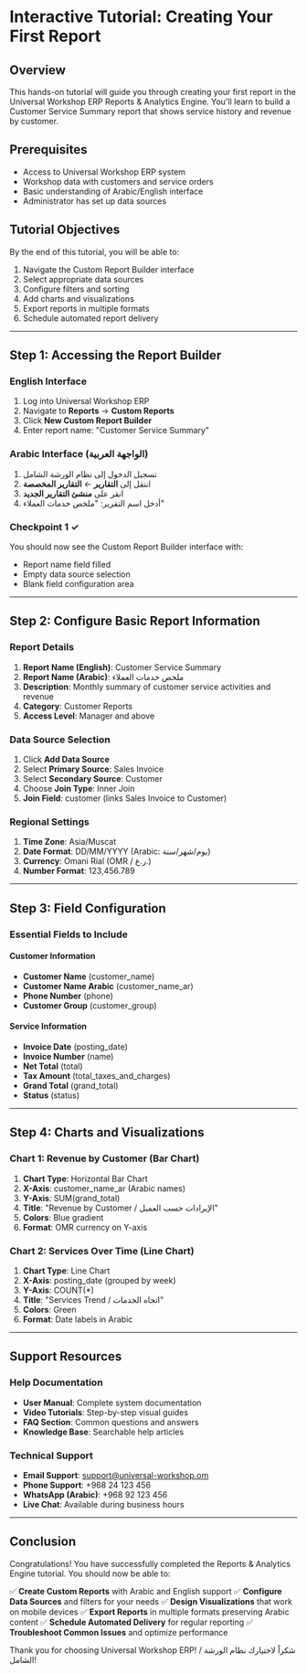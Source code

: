 # Interactive Tutorial: Creating Your First Report

## Overview
This hands-on tutorial will guide you through creating your first report in the Universal Workshop ERP Reports & Analytics Engine. You'll learn to build a Customer Service Summary report that shows service history and revenue by customer.

## Prerequisites
- Access to Universal Workshop ERP system
- Workshop data with customers and service orders
- Basic understanding of Arabic/English interface
- Administrator has set up data sources

## Tutorial Objectives
By the end of this tutorial, you will be able to:
1. Navigate the Custom Report Builder interface
2. Select appropriate data sources
3. Configure filters and sorting
4. Add charts and visualizations
5. Export reports in multiple formats
6. Schedule automated report delivery

---

## Step 1: Accessing the Report Builder

### English Interface
1. Log into Universal Workshop ERP
2. Navigate to **Reports** → **Custom Reports**
3. Click **New Custom Report Builder**
4. Enter report name: "Customer Service Summary"

### Arabic Interface (الواجهة العربية)
1. تسجيل الدخول إلى نظام الورشة الشامل
2. انتقل إلى **التقارير** ← **التقارير المخصصة**
3. انقر على **منشئ التقارير الجديد**
4. أدخل اسم التقرير: "ملخص خدمات العملاء"

### Checkpoint 1 ✓
You should now see the Custom Report Builder interface with:
- Report name field filled
- Empty data source selection
- Blank field configuration area

---

## Step 2: Configure Basic Report Information

### Report Details
1. **Report Name (English)**: Customer Service Summary
2. **Report Name (Arabic)**: ملخص خدمات العملاء
3. **Description**: Monthly summary of customer service activities and revenue
4. **Category**: Customer Reports
5. **Access Level**: Manager and above

### Data Source Selection
1. Click **Add Data Source**
2. Select **Primary Source**: Sales Invoice
3. Select **Secondary Source**: Customer
4. Choose **Join Type**: Inner Join
5. **Join Field**: customer (links Sales Invoice to Customer)

### Regional Settings
1. **Time Zone**: Asia/Muscat
2. **Date Format**: DD/MM/YYYY (Arabic: يوم/شهر/سنة)
3. **Currency**: Omani Rial (OMR / ر.ع.)
4. **Number Format**: 123,456.789

---

## Step 3: Field Configuration

### Essential Fields to Include

#### Customer Information
- **Customer Name** (customer_name)
- **Customer Name Arabic** (customer_name_ar)
- **Phone Number** (phone)
- **Customer Group** (customer_group)

#### Service Information
- **Invoice Date** (posting_date)
- **Invoice Number** (name)
- **Net Total** (total)
- **Tax Amount** (total_taxes_and_charges)
- **Grand Total** (grand_total)
- **Status** (status)

---

## Step 4: Charts and Visualizations

### Chart 1: Revenue by Customer (Bar Chart)
1. **Chart Type**: Horizontal Bar Chart
2. **X-Axis**: customer_name_ar (Arabic names)
3. **Y-Axis**: SUM(grand_total)
4. **Title**: "Revenue by Customer / الإيرادات حسب العميل"
5. **Colors**: Blue gradient
6. **Format**: OMR currency on Y-axis

### Chart 2: Services Over Time (Line Chart)
1. **Chart Type**: Line Chart
2. **X-Axis**: posting_date (grouped by week)
3. **Y-Axis**: COUNT(*)
4. **Title**: "Services Trend / اتجاه الخدمات"
5. **Colors**: Green
6. **Format**: Date labels in Arabic

---

## Support Resources

### Help Documentation
- **User Manual**: Complete system documentation
- **Video Tutorials**: Step-by-step visual guides
- **FAQ Section**: Common questions and answers
- **Knowledge Base**: Searchable help articles

### Technical Support
- **Email Support**: support@universal-workshop.om
- **Phone Support**: +968 24 123 456
- **WhatsApp (Arabic)**: +968 92 123 456
- **Live Chat**: Available during business hours

---

## Conclusion

Congratulations! You have successfully completed the Reports & Analytics Engine tutorial. You should now be able to:

✅ **Create Custom Reports** with Arabic and English support
✅ **Configure Data Sources** and filters for your needs
✅ **Design Visualizations** that work on mobile devices
✅ **Export Reports** in multiple formats preserving Arabic content
✅ **Schedule Automated Delivery** for regular reporting
✅ **Troubleshoot Common Issues** and optimize performance

Thank you for choosing Universal Workshop ERP! / شكراً لاختيارك نظام الورشة الشامل!
